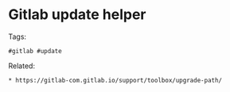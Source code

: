 # Gitlab update helper


Tags:

```
#gitlab #update
```

Related:

```
* https://gitlab-com.gitlab.io/support/toolbox/upgrade-path/
```
